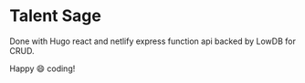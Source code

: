 # Talent Sage 

Done with Hugo react and netlify express function api backed by LowDB for CRUD.

Happy :smile: coding!
